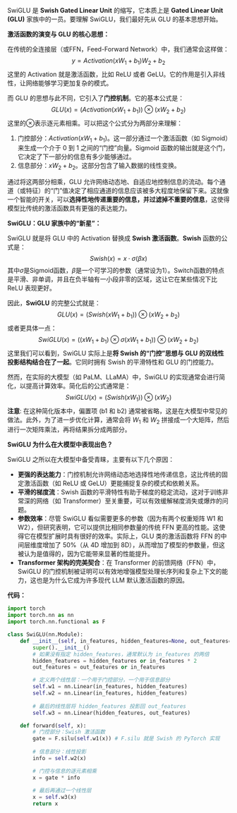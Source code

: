 SwiGLU 是 **Swish Gated Linear Unit** 的缩写，它本质上是 **Gated Linear Unit (GLU)** 家族中的一员。要理解 SwiGLU，我们最好先从 GLU 的基本思想开始。

**激活函数的演变与 GLU 的核心思想：**

在传统的全连接层（或FFN，Feed-Forward Network）中，我们通常会这样做：
$$
y = Activation(xW_1 + b_1)W_2 + b_2
$$
这里的 Activation 就是激活函数，比如 ReLU 或者 GeLU。它的作用是引入非线性，让网络能够学习更加复杂的模式。

而 GLU 的思想与此不同，它引入了**门控机制**。它的基本公式是：
$$
GLU(x) = (Activation(xW_1 + b_1))\otimes(xW_2 + b_2)
$$
这里的$\otimes$表示逐元素相乘。可以把这个公式分为两部分来理解：

1. 门控部分：$Activation(xW_1 + b_1)$。这一部分通过一个激活函数（如 Sigmoid）来生成一个介于 0 到 1 之间的“门控”向量。Sigmoid 函数的输出就是这个门，它决定了下一部分的信息有多少能够通过。
2. 信息部分：$xW_2 + b_2$。这部分包含了输入数据的线性变换。

通过将这两部分相乘，GLU 允许网络动态地、自适应地控制信息的流动。每个通道（或特征）的“门”值决定了相应通道的信息应该被多大程度地保留下来。这就像一个智能的开关，可以**选择性地传递重要的信息，并过滤掉不重要的信息**，这使得模型比传统的激活函数具有更强的表达能力。

**SwiGLU：GLU 家族中的“新星”：**

SwiGLU 就是将 GLU 中的 Activation 替换成 **Swish 激活函数**。**Swish** 函数的公式是：
$$
Swish(x) = x \cdot \sigma(\beta x)
$$
其中$\sigma$是Sigmoid函数，$\beta$是一个可学习的参数（通常设为1）。Switch函数的特点是平滑、非单调，并且在负半轴有一小段非零的区域，这让它在某些情况下比 ReLU 表现更好。

因此，**SwiGLU** 的完整公式就是：
$$
GLU(x) = (Swish(xW_1 + b_1))\otimes(xW_2 + b_2)
$$
或者更具体一点：
$$
SwiGLU(x) = ((xW_1 + b_1)\otimes \sigma(xW_1 + b_1))\otimes(xW_2 + b_2)
$$
这里我们可以看到，SwiGLU 实际上是**将 Swish 的“门控”思想与 GLU 的双线性投影结构结合在了一起**。它同时拥有 Swish 的平滑特性和 GLU 的门控能力。

然而，在实际的大模型（如 PaLM、LLaMA）中，SwiGLU 的实现通常会进行简化，以提高计算效率。简化后的公式通常是：
$$
SwiGLU(x) = (Swish(xW_1))\otimes(xW_2)
$$
**注意**: 在这种简化版本中，偏置项 (b1 和 b2) 通常被省略，这是在大模型中常见的做法。此外，为了进一步优化计算，通常会将 $W_1$ 和 $W_2$ 拼接成一个大矩阵，然后进行一次矩阵乘法，再将结果拆分成两部分。

**SwiGLU 为什么在大模型中表现出色？**

SwiGLU 之所以在大模型中备受青睐，主要有以下几个原因：

- **更强的表达能力**：门控机制允许网络动态地选择性地传递信息，这比传统的固定激活函数（如 ReLU 或 GeLU）更能捕捉复杂的模式和依赖关系。
- **平滑的梯度流**：Swish 函数的平滑特性有助于梯度的稳定流动，这对于训练非常深的网络（如 Transformer）至关重要，可以有效缓解梯度消失或爆炸的问题。
- **参数效率**：尽管 SwiGLU 看似需要更多的参数（因为有两个权重矩阵 W1 和 W2），但研究表明，它可以提供比相同参数量的传统 FFN 更高的性能。这使得它在模型扩展时具有很好的效率。实际上，GLU 类的激活函数将 FFN 的中间层维度增加了 50%（从 4D 增加到 8D），从而增加了模型的参数量，但这被认为是值得的，因为它能带来显著的性能提升。
- **Transformer 架构的完美契合**：在 Transformer 的前馈网络（FFN）中，SwiGLU 的门控机制被证明可以有效地增强模型处理长序列和复杂上下文的能力，这也是为什么它成为许多现代 LLM 默认激活函数的原因。

**代码：**

```python
import torch
import torch.nn as nn
import torch.nn.functional as F

class SwiGLU(nn.Module):
    def __init__(self, in_features, hidden_features=None, out_features=None):
        super().__init__()
        # 如果没有指定 hidden_features，通常默认为 in_features 的两倍
        hidden_features = hidden_features or in_features * 2
        out_features = out_features or in_features

        # 定义两个线性层：一个用于门控部分，一个用于信息部分
        self.w1 = nn.Linear(in_features, hidden_features)
        self.w2 = nn.Linear(in_features, hidden_features)
        
        # 最后的线性层将 hidden_features 投影回 out_features
        self.w3 = nn.Linear(hidden_features, out_features)

    def forward(self, x):
        # 门控部分：Swish 激活函数
        gate = F.silu(self.w1(x)) # F.silu 就是 Swish 的 PyTorch 实现
        
        # 信息部分：线性投影
        info = self.w2(x)

        # 门控与信息的逐元素相乘
        x = gate * info
        
        # 最后再通过一个线性层
        x = self.w3(x)
        return x
```

